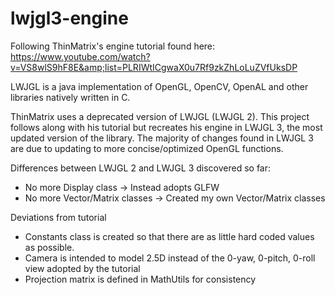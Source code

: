 # lwjgl3-engine

Following ThinMatrix's engine tutorial found here: https://www.youtube.com/watch?v=VS8wlS9hF8E&amp;list=PLRIWtICgwaX0u7Rf9zkZhLoLuZVfUksDP

LWJGL is a java implementation of OpenGL, OpenCV, OpenAL and other libraries natively written in C. 

ThinMatrix uses a deprecated version of LWJGL (LWJGL 2). This project follows along with his tutorial but recreates his engine in LWJGL 3, the most updated version of the library. The majority of changes found in LWJGL 3 are due to updating to more concise/optimized OpenGL functions. 

Differences between LWJGL 2 and LWJGL 3 discovered so far:
- No more Display class -> Instead adopts GLFW
- No more Vector/Matrix classes -> Created my own Vector/Matrix classes


Deviations from tutorial
- Constants class is created so that there are as little hard coded values as possible.
- Camera is intended to model 2.5D instead of the 0-yaw, 0-pitch, 0-roll view adopted by the tutorial
- Projection matrix is defined in MathUtils for consistency
